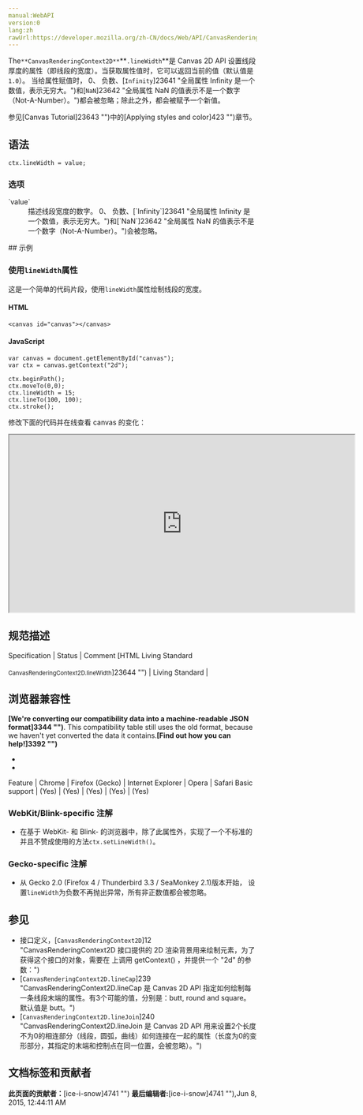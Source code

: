 ```yaml
---
manual:WebAPI
version:0
lang:zh
rawUrl:https://developer.mozilla.org/zh-CN/docs/Web/API/CanvasRenderingContext2D/lineWidth
---
```






The`**CanvasRenderingContext2D**`**`.lineWidth`**是 Canvas 2D API 设置线段厚度的属性（即线段的宽度）。当获取属性值时，它可以返回当前的值（默认值是`1.0`）。 当给属性赋值时， 0、 负数、[`Infinity`]23641 "全局属性 Infinity 是一个数值，表示无穷大。")和[`NaN`]23642 "全局属性 NaN 的值表示不是一个数字（Not-A-Number）。")都会被忽略；除此之外，都会被赋予一个新值。



参见[Canvas Tutorial]23643 "")中的[Applying styles and color]423 "")章节。


## 语法<a name="语法"></a>

```
ctx.lineWidth = value;
```

### 选项<a name="选项"></a>
<dl><dt id=''>`value`</dt><dd>描述线段宽度的数字。 0、 负数、[`Infinity`]23641 "全局属性 Infinity 是一个数值，表示无穷大。")和[`NaN`]23642 "全局属性 NaN 的值表示不是一个数字（Not-A-Number）。")会被忽略。</dd></dl>
## 示例<a name="示例"></a>

### 使用`lineWidth`属性<a name="Using_the_lineWidth_property"></a>


这是一个简单的代码片段，使用`lineWidth`属性绘制线段的宽度。


#### HTML<a name="HTML"></a>

```
<canvas id="canvas"></canvas>
```

#### JavaScript<a name="JavaScript"></a>

```
var canvas = document.getElementById("canvas");
var ctx = canvas.getContext("2d");

ctx.beginPath();
ctx.moveTo(0,0);
ctx.lineWidth = 15;
ctx.lineTo(100, 100);
ctx.stroke(); 

```


修改下面的代码并在线查看 canvas 的变化：



<iframe src='https://mdn.mozillademos.org/zh-CN/docs/Web/API/CanvasRenderingContext2D/lineWidth$samples/Playable_code?revision=813503' width='700' height='360'></iframe>



## 规范描述<a name="规范描述"></a>
Specification | Status | Comment 
[HTML Living Standard<br></br><small>CanvasRenderingContext2D.lineWidth</small>]23644 "") | Living Standard |  


## 浏览器兼容性<a name="浏览器兼容性"></a>


**[We&#39;re converting our compatibility data into a machine-readable JSON format]3344 "")**. This compatibility table still uses the old format, because we haven&#39;t yet converted the data it contains.**[Find out how you can help!]3392 "")**


* 
* 
Feature | Chrome | Firefox (Gecko) | Internet Explorer | Opera | Safari 
Basic support | (Yes) | (Yes) | (Yes) | (Yes) | (Yes) 




### WebKit/Blink-specific 注解<a name="WebKitBlink-specific_注解"></a>

* 在基于 WebKit- 和 Blink- 的浏览器中，除了此属性外，实现了一个不标准的并且不赞成使用的方法`ctx.setLineWidth()`。

### Gecko-specific 注解<a name="Gecko-specific_注解"></a>

* 从 Gecko 2.0 (Firefox 4 / Thunderbird 3.3 / SeaMonkey 2.1)版本开始， 设置`lineWidth`为负数不再抛出异常，所有非正数值都会被忽略。

## 参见<a name="参见"></a>

* 接口定义，[`CanvasRenderingContext2D`]12 "CanvasRenderingContext2D 接口提供的 2D 渲染背景用来绘制<canvas>元素，为了获得这个接口的对象，需要在 <canvas> 上调用 getContext() ，并提供一个 "2d" 的参数：")
* [`CanvasRenderingContext2D.lineCap`]239 "CanvasRenderingContext2D.lineCap 是 Canvas 2D API 指定如何绘制每一条线段末端的属性。有3个可能的值，分别是：butt, round and square。默认值是 butt。")
* [`CanvasRenderingContext2D.lineJoin`]240 "CanvasRenderingContext2D.lineJoin 是 Canvas 2D API 用来设置2个长度不为0的相连部分（线段，圆弧，曲线）如何连接在一起的属性（长度为0的变形部分，其指定的末端和控制点在同一位置，会被忽略）。")



## 文档标签和贡献者
**此页面的贡献者：**[ice-i-snow]4741 "")
**最后编辑者:**[ice-i-snow]4741 ""),<time>Jun 8, 2015, 12:44:11 AM</time>


